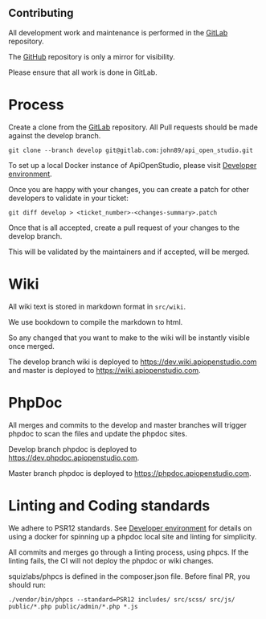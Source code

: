Contributing
------------

All development work and maintenance is performed in the [GitLab](https://gitlab.com/john89/api_open_studio) repository.

The [GitHub](https://github.com/naala89/apiopenstudio) repository is only a mirror for visibility.

Please ensure that all work is done in GitLab.

Process
=======

Create a clone from the [GitLab](https://gitlab.com/john89/api_open_studio) repository. 
All Pull requests should be made against the develop branch.

    git clone --branch develop git@gitlab.com:john89/api_open_studio.git

To set up a local Docker instance of ApiOpenStudio, please visit [Developer environment](https://wiki.apiopenstudio.com/installation/docker/developer-environment.html).

Once you are happy with your changes, you can create a patch for other developers to validate in your ticket:

    git diff develop > <ticket_number>-<changes-summary>.patch

Once that is all accepted, create a pull request of your changes to the develop branch.

This will be validated by the maintainers and if accepted, will be merged.

Wiki
====

All wiki text is stored in markdown format in ```src/wiki```.

We use bookdown to compile the markdown to html.

So any changed that you want to make to the wiki will be instantly visible once merged.

The develop branch wiki is deployed to https://dev.wiki.apiopenstudio.com and master is deployed to https://wiki.apiopenstudio.com.

PhpDoc
======

All merges and commits to the develop and master branches will trigger phpdoc to scan the files and update the phpdoc sites.

Develop branch phpdoc is deployed to https://dev.phpdoc.apiopenstudio.com.

Master branch phpdoc is deployed to https://phpdoc.apiopenstudio.com.

Linting and Coding standards
============================

We adhere to PSR12 standards. See [Developer environment](https://wiki.apiopenstudio.com/installation/docker/developer-environment.html)
for details on using a docker for spinning up a phpdoc local site and linting for simplicity.

All commits and merges go through a linting process, using phpcs.
If the linting fails, the CI will not deploy the phpdoc or wiki changes.

squizlabs/phpcs is defined in the composer.json file. Before final PR, you should run:

    ./vendor/bin/phpcs --standard=PSR12 includes/ src/scss/ src/js/ public/*.php public/admin/*.php *.js
